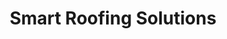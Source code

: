 ---
title: Smart Roofing Solutions
subheading: Commercial Roof Management Systems (RMS)
background_image: /img/sentinel-shield-background.jpg
about:
  heading: About Sentinel Industrial Roofing
  text: >-
    Sentinel Industrial Roofing is a trusted name in commercial roofing, built on decades of hands-on experience. Owner **Nelson B. Sherrill** began his career in construction in **1999**, founding **Nelson B. Sherrill LLC General Contracting in 2014**. The company quickly became **Tucker County’s largest construction firm**, known for quality, reliability, and integrity. After relocating to **Morgantown, WV**, the company shifted its focus to the commercial roofing sector, evolving from **Morgantown Roofing Co.** into what is now **Sentinel Industrial Roofing**—a brand dedicated to protecting buildings with expert roofing systems backed by strong general contracting roots.
company_intro:
  heading: You’re Completely Covered™
  text: >-
    You never think about your roof; let’s keep it that way. SENTINEL provides comprehensive commercial Roof Management Systems (RMS) for industrial properties so you can focus on what really matters–your business.
  ctas:
    - text: Schedule Roof Assessment
      url: /contact/
  image: /img/sentinel-scan-background.jpg
  image_alt: Sealed roof
mission:
  heading: Mission
  text: We’re on a mission to help you protect what's underneath without worrying about what's overhead.
roof_risk:
  heading: Remove Roof Risk
  text: >-
    We know that your roof is more than a covering; it's the guardian that protects everything underneath it—your people, products, equipment, customer experience, and daily operations.

    
    You may have found your first leak, but it won't be your last. We've seen what happens when roofs are repeatedly patched until it's too late—costly business interruptions lead to hidden structural damage and eventually an unexpected six-figure expense. When it comes to your roof, when it rains, it pours: delaying new launches, slowing expansion plans, and forcing you to divert strategic investments to emergency repairs. Instead of this reactive cycle, our proactive approach helps you get years ahead of these problems with solutions engineered to last a lifetime.

    
    That's why, with over 25 years of general contracting experience, we take a different approach to cover not just what’s on top but what’s underneath. We start with roof assessment that find minor problems before they become major leaks, offer a cost-saving maintenance program that extends your roof's lifespan while investing in future replacement, and back it all with the industry's only 20-year warranty covering both materials AND labor.

    
    While other roofers patch problems, we get it right from day one—because the right roof is the roof that lasts. With SENTINEL, you'll be completely covered, so you never have to think about your roof again.
  ctas:
    - text: Schedule Roof Assessment
      url:
  image: /img/man-on-roof-vertical.jpg
  image_alt: Worker installing roof
panels:
  - heading: Commercial Repairs & Replacements
    image: /img/roofer.jpg
    image_alt: Roofer installing shingles
    color: s-blue
    items:
      - Industrial » Manufacturing, Warehouses
      - Retail » Grocery, Shopping Centers, Malls
      - Corporate » Hospitals, Offices, Restaurants, Apartment Complexes
  - heading: Never Think About Your Roof Again
    image: /img/roof-with-skylights.jpg
    image_alt: Roof with skylights
    color: s-blue
    items:
      - Repairs & Maintainence  »  Stay Ahead of Costly Repairs
      - Cost-Savings Program  »  Make Your Money Work for You
      - Structural Assessments  »  Make Sure You’re Safe
  - heading: Systems for Every Situation
    image: /img/sentinel-shield-background.jpg
    image_alt: Roof
    color: s-blue
    items:
      - Membrane (”flat/rubber roofs”) » EPDM, TPO, PVC
      - Shingle » High-Wind (”architectural”)
      - Commercial Standing Seam Metal
  - heading: You’re Completely Covered™
    image: /img/man-on-roof.jpg
    image_alt: Worker on roof
    color: s-blue
    items:
      - Smart systems and solutions for every budget
      - Certified installer of 15+ commercial roofing brands
      - Plan your comprehensive Roof Management System (RMS)
fine_print: true
brands:
  heading: Certified Installer of 15+ Roofing Brands
cta:
  heading: Never Think About Your Roof Again
  text: >-
    With over 25 years of guaranteed contracting experience under our belt, we understand not just what’s overhead but also what’s underneath. Old or leaky roof? Get started with a SentinelScan assessment today.
  ctas:
    - text: Schedule Assessment
      url:
type: company
---